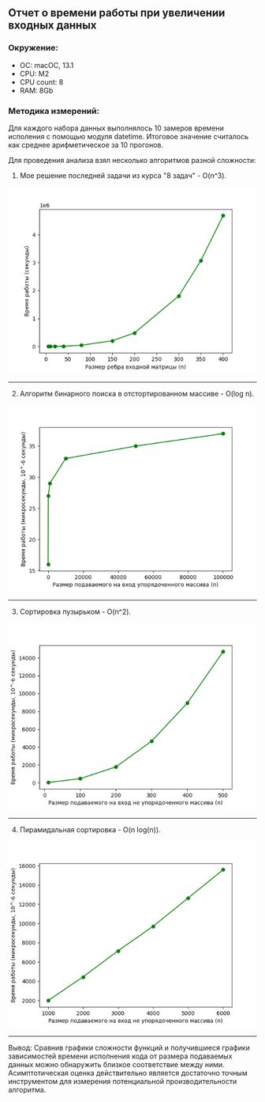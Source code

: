 ## Отчет о времени работы при увеличении входных данных

### Окружение: 
* ОС: macOC, 13.1
* CPU: M2
* CPU count: 8
* RAM: 8Gb


### Методика измерений:
Для каждого набора данных выполнялось 10 замеров времени исполения с помощью модуля datetime.
Итоговое значение считалось как среднее арифметическое за 10 прогонов.


Для проведения анализа взял несколько алгоритмов разной сложности:
1) Мое решение последней задачи из курса "8 задач" - O(n^3).


![](img/Figure_1.png)

---
2) Алгоритм бинарного поиска в отстортированном массиве - O(log n).


![](img/Figure_2.png)

---
3) Сортировка пузырьком - O(n^2).


![](img/Figure_3.png)

---
4) Пирамидальная сортировка - O(n log(n)).


![](img/Figure_4.png)

---

Вывод: Сравнив графики сложности функций 
и получившиеся графики зависимостей времени исполнения кода от размера подаваемых данных
можно обнаружить близкое соответствие между ними. 
Асимптотическая оценка действительно является достаточно точным инструментом 
для измерения потенциальной производительности алгоритма.

